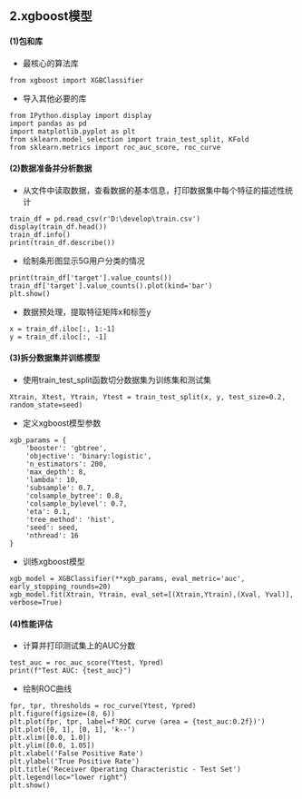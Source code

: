 ## 2.xgboost模型
#### (1)包和库
* 最核心的算法库
```
from xgboost import XGBClassifier
```
* 导入其他必要的库
```
from IPython.display import display
import pandas as pd
import matplotlib.pyplot as plt
from sklearn.model_selection import train_test_split, KFold
from sklearn.metrics import roc_auc_score, roc_curve
```
#### (2)数据准备并分析数据
* 从文件中读取数据，查看数据的基本信息，打印数据集中每个特征的描述性统计
```
train_df = pd.read_csv(r'D:\develop\train.csv')
display(train_df.head())
train_df.info()
print(train_df.describe())
```
* 绘制条形图显示5G用户分类的情况
```
print(train_df['target'].value_counts())
train_df['target'].value_counts().plot(kind='bar')
plt.show()
```
* 数据预处理，提取特征矩阵x和标签y
```
x = train_df.iloc[:, 1:-1]  
y = train_df.iloc[:, -1]    
```
#### (3)拆分数据集并训练模型
* 使用train_test_split函数切分数据集为训练集和测试集
```
Xtrain, Xtest, Ytrain, Ytest = train_test_split(x, y, test_size=0.2, random_state=seed)
```
* 定义xgboost模型参数
```
xgb_params = {
    'booster': 'gbtree', 
    'objective': 'binary:logistic',
    'n_estimators': 200,  
    'max_depth': 8, 
    'lambda': 10,  
    'subsample': 0.7, 
    'colsample_bytree': 0.8,  
    'colsample_bylevel': 0.7,  
    'eta': 0.1,  
    'tree_method': 'hist', 
    'seed': seed, 
    'nthread': 16 
}
```
* 训练xgboost模型
```
xgb_model = XGBClassifier(**xgb_params, eval_metric='auc', early_stopping_rounds=20)
xgb_model.fit(Xtrain, Ytrain, eval_set=[(Xtrain,Ytrain),(Xval, Yval)], verbose=True)
```
#### (4)性能评估
* 计算并打印测试集上的AUC分数
```
test_auc = roc_auc_score(Ytest, Ypred)
print(f"Test AUC: {test_auc}")
```
* 绘制ROC曲线
```
fpr, tpr, thresholds = roc_curve(Ytest, Ypred)
plt.figure(figsize=(8, 6))
plt.plot(fpr, tpr, label=f'ROC curve (area = {test_auc:0.2f})')
plt.plot([0, 1], [0, 1], 'k--')
plt.xlim([0.0, 1.0])
plt.ylim([0.0, 1.05])
plt.xlabel('False Positive Rate')
plt.ylabel('True Positive Rate')
plt.title('Receiver Operating Characteristic - Test Set')
plt.legend(loc="lower right")
plt.show()
```



